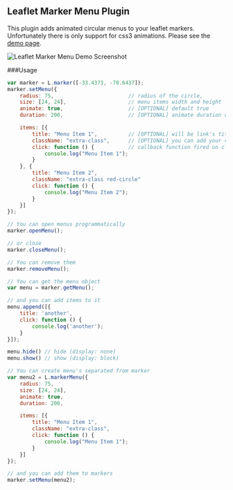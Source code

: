 ## Leaflet Marker Menu Plugin

This plugin adds animated circular menus to your leaflet markers. Unfortunately there is only support for css3 animations.
Please see the <a href="http://umurgdk.github.io/leaflet-marker-menu/demo/index.html" target="_blank">demo page</a>.

![Leaflet Marker Menu Demo Screenshot](https://raw.github.com/umurgdk/leaflet-marker-menu/master/demo/ss.png)

###Usage

```js
var marker = L.marker([-33.4373, -70.6437]);
marker.setMenu({
    radius: 75,                        // radius of the circle,
    size: [24, 24],                    // menu items width and height
    animate: true,                     // [OPTIONAL] default true
    duration: 200,                     // [OPTIONAL] animate duration defaults 200ms

    items: [{
        title: "Menu Item 1",          // [OPTIONAL] will be link's title attribute
        className: "extra-class",      // [OPTIONAL] you can add your css classes
        click: function () {           // callback function fired on click. this points to item
            console.log("Menu Item 1");
        }
    }, {
        title: "Menu Item 2",
        className: "extra-class red-circle"
        click: function () {
            console.log("Menu Item 2");
        }
    }]
});

// You can open menus programmatically
marker.openMenu();

// or close
marker.closeMenu();

// You can remove them
marker.removeMenu();

// You can get the menu object
var menu = marker.getMenu();

// and you can add items to it
menu.append([{
    title: 'another',
    click: function () {
        console.log('another');
    }
}]);

menu.hide() // hide (display: none)
menu.show() // show (display: block)

// You can create menu's separated from marker
var menu2 = L.markerMenu({
    radius: 75,                        
    size: [24, 24],                    
    animate: true,                     
    duration: 200,                     

    items: [{
        title: "Menu Item 1",          
        className: "extra-class",      
        click: function () {           
            console.log("Menu Item 1");
        }
    }]
});

// and you can add them to markers
marker.setMenu(menu2);
```
